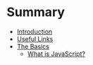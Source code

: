 # Summary

* [Introduction](README.md)
* [Useful Links](useful-links.md)
* [The Basics](the-basics.md)
  * [What is JavaScript?](what-is-javascript.md)

